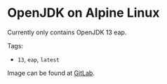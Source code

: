# OpenJDK on Alpine Linux

Currently only contains OpenJDK 13 eap.

Tags:

* `13`, `eap`, `latest`


Image can be found at  [GitLab](https://gitlab.com/jitesoft/dockerfiles/openjdk).

